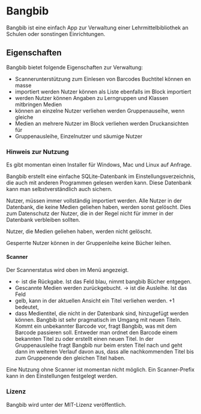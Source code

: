 # Bangbib
Bangbib ist eine einfach App zur Verwaltung einer Lehrmittelbibliothek an
Schulen oder sonstingen Einrichtungen.

## Eigenschaften
Bangbib bietet folgende Eigenschaften zur Verwaltung:
* Scannerunterstützung zum Einlesen von Barcodes Buchtitel können en masse
* importiert werden Nutzer können als Liste ebenfalls im Block importiert
* werden Nutzer können Angaben zu Lerngruppen und Klassen mitbringen Medien
* können an einzelne Nutzer verliehen werden Gruppenauseihe, wenn gleiche
* Medien an mehrere Nutzer im Block verliehen werden Druckansichten für
* Gruppenausleihe, Einzelnutzer und säumige Nutzer

### Hinweis zur Nutzung
Es gibt momentan einen Installer für Windows, Mac und Linux auf Anfrage.

Bangbib erstellt eine einfache SQLite-Datenbank im Einstellungsverzeichnis,
die auch mit anderen Programmen gelesen werden kann. Diese Datenbank kann man
selbstverständlich auch sichern.

Nutzer, müssen immer vollständig importiert werden. Alle Nutzer in der
Datenbank, die keine Medien geliehen haben, werden sonst gelöscht. Dies zum
Datenschutz der Nutzer, die in der Regel nicht für immer in der Datenbank
verbleiben sollten.

Nutzer, die Medien geliehen haben, werden nicht gelöscht.

Gesperrte Nutzer können in der Gruppenleihe keine Bücher leihen.

#### Scanner
Der Scannerstatus wird oben im Menü angezeigt.
* <- ist die Rückgabe. Ist das Feld blau, nimmt bangbib Bücher entgegen.
* Gescannte Medien werden zurückgebucht. -> ist die Ausleihe. Ist das Feld
* gelb, kann in der aktuellen Ansicht ein Titel verliehen werden. +1 bedeutet,
* dass Medientitel, die nicht in der Datenbank sind, hinzugefügt werden können.
Bangbib ist sehr pragmatisch im Umgang mit neuen Titeln. Kommt ein
unbekannter Barcode vor, fragt Bangbib, was mit dem Barcode passieren soll.
Entweder man ordnet den Barcode einem bekannten Titel zu oder erstellt einen
neuen Titel. In der Gruppenausleihe fragt Bangbib nur beim ersten Titel nach
und geht dann im weiteren Verlauf davon aus, dass alle nachkommenden Titel
bis zum Gruppenende den gleichen Titel haben.

Eine Nutzung ohne Scanner ist momentan nicht möglich. Ein Scanner-Prefix kann
in den Einstellungen festgelegt werden.

### Lizenz
Bangbib wird unter der MIT-Lizenz veröffentlich.